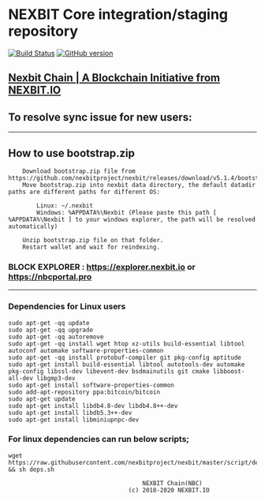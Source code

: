 NEXBIT Core integration/staging repository
=====================================

[![Build Status](https://travis-ci.org/nexbitproject/NEXBIT.svg?branch=master)](https://travis-ci.org/nexbitroject/nexbit) [![GitHub version](https://badge.fury.io/gh/nexbitroject%2Fnexbit.svg)](https://badge.fury.io/gh/nexbitproject%2Fnexbit)

## [Nexbit Chain | A Blockchain Initiative from NEXBIT.IO](https://nexbit.io)

## To resolve sync issue for new users:
*****************************************
## How to use bootstrap.zip
```
    Download bootstrap.zip file from https://github.com/nexbitproject/nexbit/releases/download/v5.1.4/bootstrap.zip.
    Move bootstrap.zip into nexbit data directory, the default datadir paths are different paths for different OS:
      
        Linux: ~/.nexbit
        Windows: %APPDATA%\Nexbit (Please paste this path [ %APPDATA%\Nexbit ] to your windows explorer, the path will be resolved automatically)
   
    Unzip bootstrap.zip file on that folder.
    Restart wallet and wait for reindexing.

```

### BLOCK EXPLORER : https://explorer.nexbit.io   or  https://nbcportal.pro
***************************

### Dependencies for Linux users


```
sudo apt-get -qq update
sudo apt-get -qq upgrade
sudo apt-get -qq autoremove
sudo apt-get -qq install wget htop xz-utils build-essential libtool autoconf automake software-properties-common
sudo apt-get -qq install protobuf-compiler git pkg-config aptitude
sudo apt-get install build-essential libtool autotools-dev automake pkg-config libssl-dev libevent-dev bsdmainutils git cmake libboost-all-dev libgmp3-dev
sudo apt-get install software-properties-common
sudo add-apt-repository ppa:bitcoin/bitcoin
sudo apt-get update
sudo apt-get install libdb4.8-dev libdb4.8++-dev
sudo apt-get install libdb5.3++-dev
sudo apt-get install libminiupnpc-dev

```



### For linux dependencies can run below scripts;

```
wget https://raw.githubusercontent.com/nexbitproject/nexbit/master/script/deps.sh && sh deps.sh

```



```
                                      NEXBIT Chain(NBC)
                                  (c) 2018-2020 NEXBIT.IO 
                                  
```
